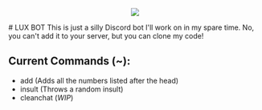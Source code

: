 <p align="center"><img src="https://i.imgur.com/dnFPHXK.png"></p>
# LUX BOT
This is just a silly Discord bot I'll work on in my spare time. No, you can't add it to your server, but you can clone my code!

## Current Commands (~):
- add (Adds all the numbers listed after the head)
- insult (Throws a random insult)
- cleanchat (*WIP*)
